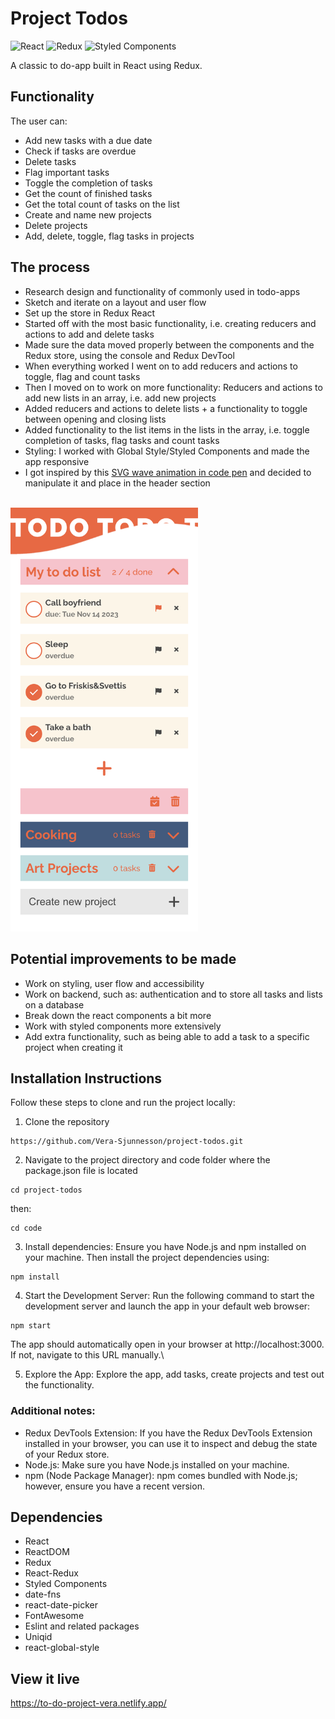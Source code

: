 # Project Todos

![React](https://img.shields.io/badge/react-%2320232a.svg?style=for-the-badge&logo=react&logoColor=%2361DAFB)
![Redux](https://img.shields.io/badge/redux-%23593d88.svg?style=for-the-badge&logo=redux&logoColor=white)
![Styled Components](https://img.shields.io/badge/styled--components-DB7093?style=for-the-badge&logo=styled-components&logoColor=white)

A classic to do-app built in React using Redux.

## Functionality

The user can:
- Add new tasks with a due date
- Check if tasks are overdue
- Delete tasks
- Flag important tasks
- Toggle the completion of tasks
- Get the count of finished tasks
- Get the total count of tasks on the list
- Create and name new projects
- Delete projects
- Add, delete, toggle, flag tasks in projects

## The process

- Research design and functionality of commonly used in todo-apps
- Sketch and iterate on a layout and user flow
- Set up the store in Redux React
- Started off with the most basic functionality, i.e. creating reducers and actions to add and delete tasks
- Made sure the data moved properly between the components and the Redux store, using the console and Redux DevTool
- When everything worked I went on to add reducers and actions to toggle, flag and count tasks
- Then I moved on to work on more functionality: Reducers and actions to add new lists in an array, i.e. add new projects
- Added reducers and actions to delete lists + a functionality to toggle between opening and closing lists
- Added functionality to the list items in the lists in the array, i.e. toggle completion of tasks, flag tasks and count tasks
- Styling: I worked with Global Style/Styled Components and made the app responsive
- I got inspired by this [SVG wave animation in code pen](https://codepen.io/tedmcdo/pen/PqxKXg "Wave animation") and decided to manipulate it and place in the header section
<br />
<img width="300" alt="To Do Demo" src="./code/public/images/todo-demo.png">

## Potential improvements to be made

- Work on styling, user flow and accessibility
- Work on backend, such as: authentication and to store all tasks and lists on a database
- Break down the react components a bit more
- Work with styled components more extensively
- Add extra functionality, such as being able to add a task to a specific project when creating it

## Installation Instructions

Follow these steps to clone and run the project locally:

1. Clone the repository
```
https://github.com/Vera-Sjunnesson/project-todos.git
```
2. Navigate to the project directory and code folder where the package.json file is located 
```
cd project-todos
```
then:
```
cd code
```
3. Install dependencies:
Ensure you have Node.js and npm installed on your machine. Then install the project dependencies using:
```
npm install
```
4. Start the Development Server:
Run the following command to start the development server and launch the app in your default web browser:
```
npm start
```
The app should automatically open in your browser at http://localhost:3000. If not, navigate to this URL manually.\

5. Explore the App:
Explore the app, add tasks, create projects and test out the functionality.

### Additional notes:

- Redux DevTools Extension: If you have the Redux DevTools Extension installed in your browser, you can use it to inspect and debug the state of your Redux store.
- Node.js: Make sure you have Node.js installed on your machine.
- npm (Node Package Manager): npm comes bundled with Node.js; however, ensure you have a recent version.

## Dependencies

- React
- ReactDOM
- Redux
- React-Redux
- Styled Components
- date-fns
- react-date-picker
- FontAwesome
- Eslint and related packages
- Uniqid
- react-global-style

## View it live

https://to-do-project-vera.netlify.app/







